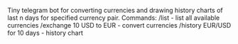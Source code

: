 Tiny telegram bot for converting currencies and drawing history charts of last n days for specified currency pair. 
Commands: 
  /list - list all available currencies
  /exchange 10 USD to EUR - convert currencies
  /history EUR/USD for 10 days - history chart 
